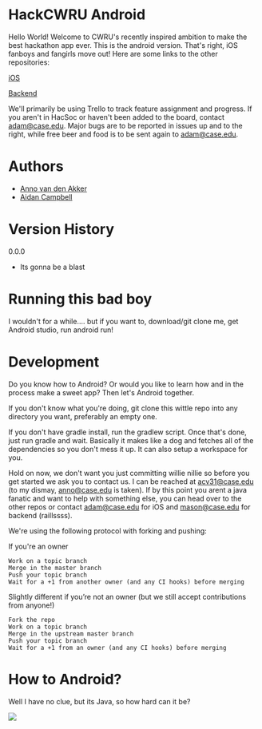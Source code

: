HackCWRU Android
===================
Hello World! Welcome to CWRU's recently inspired ambition to make the best hackathon app ever.  This is the android version. That's right, iOS fanboys and fangirls move out! Here are some links to the other repositories:

[iOS](https://github.com/hacsoc/hack_cwru-ios)

[Backend](https://github.com/hacsoc/hack_cwru)

We'll primarily be using Trello to track feature assignment and progress. If you aren't in HacSoc or haven't been added to the board, contact <adam@case.edu>. Major bugs are to be reported in issues up and to the right, while free beer and food is to be sent again to <adam@case.edu>.

# Authors
- [Anno van den Akker](https://github.com/wasianish)
- [Aidan Campbell](https://github.com/raidancampbell)

# Version History
0.0.0
- Its gonna be a blast

# Running this bad boy
I wouldn't for a while.... but if you want to, download/git clone me, get Android studio, run android run!

# Development
Do you know how to Android?  Or would you like to learn how and in the process make a sweet app?  Then let's Android together.

If you don't know what you're doing, git clone this wittle repo into any directory you want, preferably an empty one.

If you don't have gradle install, run the gradlew script.  Once that's done, just  run gradle and wait.  Basically it makes like a dog and fetches all of the dependencies so you don't mess it up.  It can also setup a workspace for you.

Hold on now, we don't want you just committing willie nillie so before you get started we ask you to contact us.  I can be reached at <acv31@case.edu> (to my dismay, anno@case.edu is taken).  If by this point you arent a java fanatic and want to help with something else, you can head over to the other repos or contact <adam@case.edu> for iOS and <mason@case.edu> for backend (raillssss).

We're using the following protocol with forking and pushing:

If you're an owner

    Work on a topic branch
    Merge in the master branch
    Push your topic branch
    Wait for a +1 from another owner (and any CI hooks) before merging

Slightly different if you’re not an owner (but we still accept contributions from anyone!)

    Fork the repo
    Work on a topic branch
    Merge in the upstream master branch
    Push your topic branch
    Wait for a +1 from an owner (and any CI hooks) before merging

# How to Android?
Well I have no clue, but its Java, so how hard can it be?

![](http://s16.postimg.org/6kvr2sm6d/56f12971_rv_Mr6.jpg)
